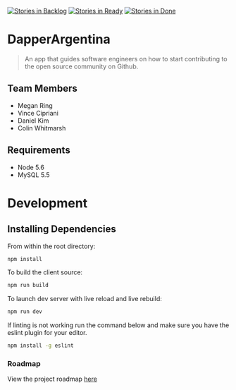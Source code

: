 [![Stories in Backlog](https://badge.waffle.io/DapperArgentina/DapperArgentina.png?label=backlog&title=Backlog)](https://waffle.io/DapperArgentina/DapperArgentina)
[![Stories in Ready](https://badge.waffle.io/DapperArgentina/DapperArgentina.png?label=ready&title=Ready)](https://waffle.io/DapperArgentina/DapperArgentina)
[![Stories in Done](https://badge.waffle.io/DapperArgentina/DapperArgentina.png?label=Done)](https://waffle.io/DapperArgentina/DapperArgentina)
# DapperArgentina  

> An app that guides software engineers on how to start contributing to the open source community on Github.  

## Team Members  

- Megan Ring  
- Vince Cipriani  
- Daniel Kim  
- Colin Whitmarsh  

## Requirements  

- Node 5.6  
- MySQL 5.5  

# Development

## Installing Dependencies
From within the root directory:

```sh
npm install
```

To build the client source:    

```sh
npm run build  
```

To launch dev server with live reload and live rebuild:  

```sh
npm run dev  
```

If linting is not working run the command below and make sure you have the eslint plugin for your editor.  

```sh
npm install -g eslint  
```

### Roadmap

View the project roadmap [here](https://github.com/DapperArgentina/DapperArgentina/issues)

